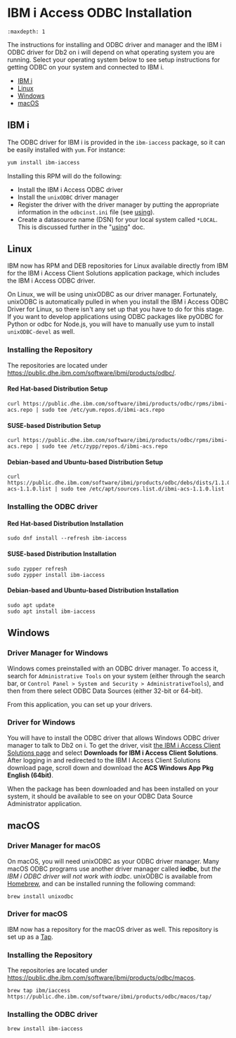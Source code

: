 # IBM i Access ODBC Installation

```{toctree}
:maxdepth: 1
```

The instructions for installing and ODBC driver and manager and the IBM i ODBC
driver for Db2 on i will depend on what operating system you are running. Select
your operating system below to see setup instructions for getting ODBC on your
system and connected to IBM i.

* [IBM i](#ibm-i)
* [Linux](#linux)
* [Windows](#windows)
* [macOS](#macOS)

## IBM i

The ODBC driver for IBM i is provided in the `ibm-iaccess` package, so it can be
easily installed with `yum`. For instance:
```bash
yum install ibm-iaccess
```

Installing this RPM will do the following:
- Install the IBM i Access ODBC driver
- Install the `unixODBC` driver manager
- Register the driver with the driver manager by putting the appropriate information
in the `odbcinst.ini` file (see [using](./using.md)).
- Create a datasource name (DSN) for your local system called `*LOCAL`. This is
discussed further in the "[using](./using.md)" doc.

## Linux

IBM now has RPM and DEB repositories for Linux available directly from IBM for the
IBM i Access Client Solutions application package, which includes the IBM i
Access ODBC driver. 

On Linux, we will be using unixODBC as our driver manager. Fortunately, unixODBC
is automatically pulled in when you install the IBM i Access ODBC Driver for
Linux, so there isn't any set up that you have to do for this stage. If you want
to develop applications using ODBC packages like pyODBC for Python or odbc for
Node.js, you will have to manually use yum to install `unixODBC-devel` as well.

### Installing the Repository

The repositories are located under
<https://public.dhe.ibm.com/software/ibmi/products/odbc/>.

#### Red Hat-based Distribution Setup

```shell
curl https://public.dhe.ibm.com/software/ibmi/products/odbc/rpms/ibmi-acs.repo | sudo tee /etc/yum.repos.d/ibmi-acs.repo
```

#### SUSE-based Distribution Setup

```shell
curl https://public.dhe.ibm.com/software/ibmi/products/odbc/rpms/ibmi-acs.repo | sudo tee /etc/zypp/repos.d/ibmi-acs.repo
```

#### Debian-based and Ubuntu-based Distribution Setup

```shell
curl https://public.dhe.ibm.com/software/ibmi/products/odbc/debs/dists/1.1.0/ibmi-acs-1.1.0.list | sudo tee /etc/apt/sources.list.d/ibmi-acs-1.1.0.list
```

### Installing the ODBC driver

#### Red Hat-based Distribution Installation

```shell
sudo dnf install --refresh ibm-iaccess
```

#### SUSE-based Distribution Installation

```shell
sudo zypper refresh
sudo zypper install ibm-iaccess
```

#### Debian-based and Ubuntu-based Distribution Installation

```shell
sudo apt update
sudo apt install ibm-iaccess
```
## Windows

### Driver Manager for Windows

Windows comes preinstalled with an ODBC driver manager. To access it, search for
`Administrative Tools` on your system (either through the search bar, or
`Control Panel > System and Security > AdministrativeTools`), and then from
there select ODBC Data Sources (either 32-bit or 64-bit).

From this application, you can set up your drivers.

### Driver for Windows

You will have to install the ODBC driver that allows Windows ODBC driver manager
to talk to Db2 on i. To get the driver, visit
[the IBM i Access Client Solutions page](https://www-01.ibm.com/support/docview.wss?uid=isg3T1026805)
and select **Downloads for IBM i Access Client Solutions**. After logging in and
redirected to the IBM I Access Client Solutions download page, scroll down and
download the **ACS Windows App Pkg English (64bit)**.

When the package has been downloaded and has been installed on your system, it
should be available to see on your ODBC Data Source Administrator application.

## macOS

### Driver Manager for macOS

On macOS, you will need unixODBC as your ODBC driver manager. Many macOS ODBC
programs use another driver manager called **iodbc**, but *the IBM i ODBC driver
will not work with iodbc*. unixODBC is available from
[Homebrew](https://brew.sh), and can be installed running the following
command:

```shell
brew install unixodbc
```

### Driver for macOS

IBM now has a repository for the macOS driver as well. This repository is set
up as a [Tap](https://docs.brew.sh/Tap).


### Installing the Repository

The repositories are located under
<https://public.dhe.ibm.com/software/ibmi/products/odbc/macos>.


```shell
brew tap ibm/iaccess https://public.dhe.ibm.com/software/ibmi/products/odbc/macos/tap/
```

### Installing the ODBC driver

```shell
brew install ibm-iaccess
```
